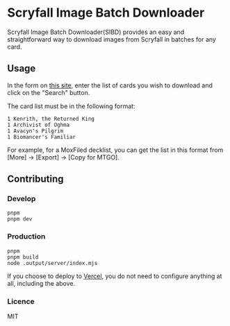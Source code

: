 # Scryfall Image Batch Downloader

Scryfall Image Batch Downloader(SIBD) provides an easy and straightforward way to download images from Scryfall in batches for any card.

## Usage

In the form on [this site](https://scryfall-image-batch-downloader.vercel.app/), enter the list of cards you wish to download and click on the "Search" button.

The card list must be in the following format:

```
1 Kenrith, the Returned King
1 Archivist of Oghma
1 Avacyn's Pilgrim
1 Biomancer's Familiar
```

For example, for a MoxFiled decklist, you can get the list in this format from [More] → [Export] → [Copy for MTGO].

## Contributing

### Develop

```shell
pnpm
pnpm dev
```

### Production

```shell
pnpm
pnpm build
node .output/server/index.mjs
```

If you choose to deploy to [Vercel](https://vercel.com/), you do not need to configure anything at all, including the above.

### Licence

MIT
